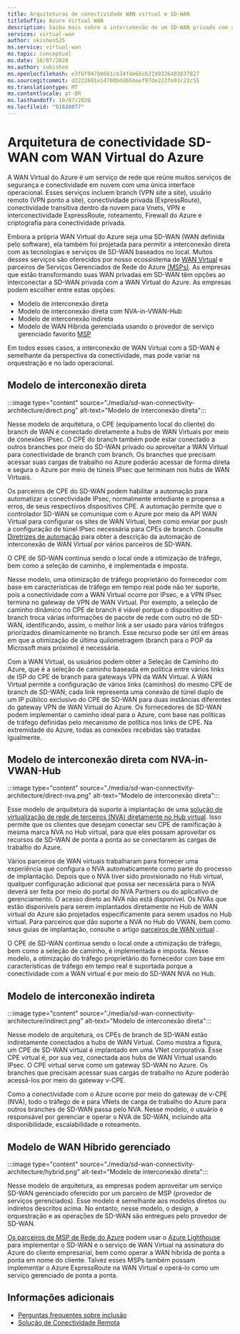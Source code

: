 ```yaml
---
title: Arquiteturas de conectividade WAN virtual e SD-WAN
titleSuffix: Azure Virtual WAN
description: Saiba mais sobre a interconexão de um SD-WAN privado com a WAN Virtual do Azure
services: virtual-wan
author: skishen525
ms.service: virtual-wan
ms.topic: conceptual
ms.date: 10/07/2020
ms.author: sukishen
ms.openlocfilehash: e3f6f947b86b1cb34fde66c62199336403037827
ms.sourcegitcommit: d2222681e14700bdd65baef97de223fa91c22c55
ms.translationtype: MT
ms.contentlocale: pt-BR
ms.lasthandoff: 10/07/2020
ms.locfileid: "91828077"
---
```

# <a name="sd-wan-connectivity-architecture-with-azure-virtual-wan"></a>Arquitetura de conectividade SD-WAN com WAN Virtual do Azure

A WAN Virtual do Azure é um serviço de rede que reúne muitos serviços de segurança e conectividade em nuvem com uma única interface operacional. Esses serviços incluem branch (VPN site a site), usuário remoto (VPN ponto a site), conectividade privada (ExpressRoute), conectividade transitiva dentro da nuvem para Vnets, VPN e interconectividade ExpressRoute, roteamento, Firewall do Azure e criptografia para conectividade privada.

Embora a própria WAN Virtual do Azure seja uma SD-WAN (WAN definida pelo software), ela também foi projetada para permitir a interconexão direta com as tecnologias e serviços de SD-WAN baseados no local. Muitos desses serviços são oferecidos por nosso ecossistema de [WAN Virtual](virtual-wan-locations-partners.md) e parceiros de Serviços Gerenciados de Rede do Azure [(MSPs)](../networking/networking-partners-msp.md). As empresas que estão transformando suas WAN privadas em SD-WAN têm opções ao interconectar a SD-WAN privada com a WAN Virtual do Azure. As empresas podem escolher entre estas opções:

* Modelo de interconexão direta
* Modelo de interconexão direta com NVA-in-VWAN-Hub
* Modelo de interconexão indireta
* Modelo de WAN Híbrida gerenciada usando o provedor de serviço gerenciado favorito [MSP](../networking/networking-partners-msp.md)

Em todos esses casos, a interconexão de WAN Virtual com a SD-WAN é semelhante da perspectiva da conectividade, mas pode variar na orquestração e no lado operacional.

## <a name="direct-interconnect-model"></a><a name="direct"></a>Modelo de interconexão direta

:::image type="content" source="./media/sd-wan-connectivity-architecture/direct.png" alt-text="Modelo de interconexão direta":::

Nesse modelo de arquitetura, o CPE (equipamento local do cliente) do branch de WAN é conectado diretamente a hubs de WAN Virtuais por meio de conexões IPsec. O CPE do branch também pode estar conectado a outros branches por meio do SD-WAN privado ou aproveitar a WAN Virtual para conectividade de branch com branch. Os branches que precisam acessar suas cargas de trabalho no Azure poderão acessar de forma direta e segura o Azure por meio de túneis IPsec que terminam nos hubs de WAN Virtuais.

Os parceiros de CPE do SD-WAN podem habilitar a automação para automatizar a conectividade IPsec, normalmente entediante e propensa a erros, de seus respectivos dispositivos CPE. A automação permite que o controlador SD-WAN se comunique com o Azure por meio da API WAN Virtual para configurar os sites de WAN Virtual, bem como enviar por push a configuração de túnel IPsec necessária para CPEs de branch. Consulte [Diretrizes de automação](virtual-wan-configure-automation-providers.md) para obter a descrição da automação de interconexão de WAN Virtual por vários parceiros de SD-WAN.

O CPE de SD-WAN continua sendo o local onde a otimização de tráfego, bem como a seleção de caminho, é implementada e imposta. 

Nesse modelo, uma otimização de tráfego proprietário do fornecedor com base em características de tráfego em tempo real pode não ter suporte, pois a conectividade com a WAN Virtual ocorre por IPsec, e a VPN IPsec termina no gateway de VPN de WAN Virtual. Por exemplo, a seleção de caminho dinâmico no CPE de branch é viável porque o dispositivo de branch troca várias informações de pacote de rede com outro nó de SD-WAN, identificando, assim, o melhor link a ser usado para vários tráfegos priorizados dinamicamente no branch. Esse recurso pode ser útil em áreas em que a otimização de última quilometragem (branch para o POP da Microsoft mais próximo) é necessária.

Com a WAN Virtual, os usuários podem obter a Seleção de Caminho do Azure, que é a seleção de caminho baseada em política entre vários links de ISP do CPE de branch para gateways VPN da WAN Virtual. A WAN Virtual permite a configuração de vários links (caminhos) do mesmo CPE de branch de SD-WAN; cada link representa uma conexão de túnel duplo de um IP público exclusivo do CPE de SD-WAN para duas instâncias diferentes do gateway VPN de WAN Virtual do Azure. Os fornecedores de SD-WAN podem implementar o caminho ideal para o Azure, com base nas políticas de tráfego definidas pelo mecanismo de política nos links de CPE. Na extremidade do Azure, todas as conexões recebidas são tratadas igualmente.

## <a name="direct-interconnect-model-with-nva-in-vwan-hub"></a><a name="direct"></a>Modelo de interconexão direta com NVA-in-VWAN-Hub

:::image type="content" source="./media/sd-wan-connectivity-architecture/direct-nva.png" alt-text="Modelo de interconexão direta":::

Esse modelo de arquitetura dá suporte à implantação de uma [solução de virtualização de rede de terceiros (NVA) diretamente no Hub virtual](https://docs.microsoft.com/azure/virtual-wan/about-nva-hub). Isso permite que os clientes que desejam conectar seu CPE de ramificação à mesma marca NVA no Hub virtual, para que eles possam aproveitar os recursos de SD-WAN de ponta a ponta ao se conectarem às cargas de trabalho do Azure. 

Vários parceiros de WAN virtuais trabalharam para fornecer uma experiência que configura o NVA automaticamente como parte do processo de implantação. Depois que o NVA tiver sido provisionado no Hub virtual, qualquer configuração adicional que possa ser necessária para o NVA deverá ser feita por meio do portal do NVA Partners ou do aplicativo de gerenciamento. O acesso direto ao NVA não está disponível. Os NVAs que estão disponíveis para serem implantados diretamente no Hub de WAN virtual do Azure são projetados especificamente para serem usados no Hub virtual. Para parceiros que dão suporte a NVA no Hub do VWAN, bem como seus guias de implantação, consulte o artigo [parceiros de WAN virtual](virtual-wan-locations-partners.md#partners-with-integrated-virtual-hub-offerings) .

O CPE de SD-WAN continua sendo o local onde a otimização de tráfego, bem como a seleção de caminho, é implementada e imposta.
Nesse modelo, a otimização do tráfego proprietário do fornecedor com base em características de tráfego em tempo real é suportada porque a conectividade com a WAN virtual é por meio do SD-WAN NVA no Hub.

## <a name="indirect-interconnect-model"></a><a name="indirect"></a>Modelo de interconexão indireta

:::image type="content" source="./media/sd-wan-connectivity-architecture/indirect.png" alt-text="Modelo de interconexão direta":::

Nesse modelo de arquitetura, os CPEs de branch de SD-WAN estão indiretamente conectados a hubs de WAN Virtual. Como mostra a figura, um CPE de SD-WAN virtual é implantado em uma VNet corporativa. Esse CPE virtual é, por sua vez, conectada aos hubs de WAN Virtual usando IPsec. O CPE virtual serve como um gateway SD-WAN no Azure. Os branches que precisam acessar suas cargas de trabalho no Azure poderão acessá-los por meio do gateway v-CPE.

Como a conectividade com o Azure ocorre por meio do gateway de v-CPE (NVA), todo o tráfego de e para VNets de carga de trabalho do Azure para outros branches de SD-WAN passa pelo NVA. Nesse modelo, o usuário é responsável por gerenciar e operar o NVA de SD-WAN, incluindo alta disponibilidade, escalabilidade e roteamento.
  
## <a name="managed-hybrid-wan-model"></a><a name="hybrid"></a>Modelo de WAN Híbrido gerenciado

:::image type="content" source="./media/sd-wan-connectivity-architecture/hybrid.png" alt-text="Modelo de interconexão direta":::

Nesse modelo de arquitetura, as empresas podem aproveitar um serviço SD-WAN gerenciado oferecido por um parceiro de MSP (provedor de serviços gerenciados). Esse modelo é semelhante aos modelos diretos ou indiretos descritos acima. No entanto, nesse modelo, o design, a orquestração e as operações de SD-WAN são entregues pelo provedor de SD-WAN.

[Os parceiros de MSP de Rede do Azure](../networking/networking-partners-msp.md) podem usar o [Azure Lighthouse](https://azure.microsoft.com/services/azure-lighthouse/) para implementar o SD-WAN e o serviço de WAN Virtual na assinatura do Azure do cliente empresarial, bem como operar a WAN híbrida de ponta a ponta em nome do cliente. Talvez esses MSPs também possam implementar o Azure ExpressRoute na WAN Virtual e operá-lo como um serviço gerenciado de ponta a ponta.

## <a name="additional-information"></a>Informações adicionais

* [Perguntas frequentes sobre inclusão](virtual-wan-faq.md)
* [Solução de Conectividade Remota](work-remotely-support.md)
